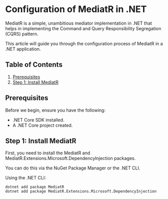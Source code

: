 # Configuration of MediatR in .NET

MediatR is a simple, unambitious mediator implementation in .NET that helps in implementing the Command and Query Responsibility Segregation (CQRS) pattern. 

This article will guide you through the configuration process of MediatR in a .NET application.

## Table of Contents
1. [Prerequisites](#prerequisites)
2. [Step 1: Install MediatR](#step-1-install-mediatr)


## Prerequisites

Before we begin, ensure you have the following:
- .NET Core SDK installed.
- A .NET Core project created.

## Step 1: Install MediatR

First, you need to install the MediatR and MediatR.Extensions.Microsoft.DependencyInjection packages. 

You can do this via the NuGet Package Manager or the .NET CLI.

Using the .NET CLI:
```
dotnet add package MediatR
dotnet add package MediatR.Extensions.Microsoft.DependencyInjection
```
